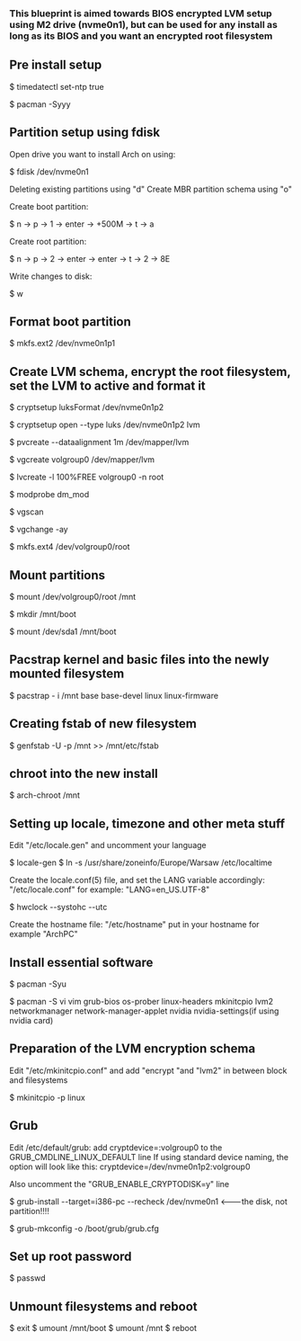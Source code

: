 ### This blueprint is aimed towards BIOS encrypted LVM setup using M2 drive (nvme0n1), but can be used for any install as long as its BIOS and you want an encrypted root filesystem ###


## Pre install setup ##

$ timedatectl set-ntp true

$ pacman -Syyy

## Partition setup using fdisk ##

Open drive you want to install Arch on using:

$ fdisk /dev/nvme0n1

Deleting existing partitions using "d"
Create MBR partition schema using "o"

Create boot partition:

$ n -> p -> 1 -> enter -> +500M -> t -> a

Create root partition:

$ n -> p -> 2 -> enter -> enter -> t -> 2 -> 8E

Write changes to disk:

$ w

## Format boot partition ##
$ mkfs.ext2 /dev/nvme0n1p1

## Create LVM schema, encrypt the root filesystem, set the LVM to active and format it ##

$ cryptsetup luksFormat /dev/nvme0n1p2

$ cryptsetup open --type luks /dev/nvme0n1p2 lvm

$ pvcreate --dataalignment 1m /dev/mapper/lvm

$ vgcreate volgroup0 /dev/mapper/lvm

$ lvcreate -l 100%FREE volgroup0 -n root

$ modprobe dm_mod

$ vgscan

$ vgchange -ay

$ mkfs.ext4 /dev/volgroup0/root


## Mount partitions ##
$ mount /dev/volgroup0/root /mnt

$ mkdir /mnt/boot

$ mount /dev/sda1 /mnt/boot 


## Pacstrap kernel and basic files into the newly mounted filesystem ##

$ pacstrap - i /mnt base base-devel linux linux-firmware


## Creating fstab of new filesystem ##

$ genfstab -U -p /mnt >> /mnt/etc/fstab


## chroot into the new install ##

$ arch-chroot /mnt


## Setting up locale, timezone and other meta stuff ##

Edit "/etc/locale.gen" and uncomment your language

$ locale-gen
$ ln -s /usr/share/zoneinfo/Europe/Warsaw /etc/localtime

Create the locale.conf(5) file, and set the LANG variable accordingly: "/etc/locale.conf" for example: "LANG=en_US.UTF-8"

$ hwclock --systohc --utc

Create the hostname file: "/etc/hostname" put in your hostname for example "ArchPC"


## Install essential software ##

$ pacman -Syu

$ pacman -S vi vim grub-bios os-prober linux-headers mkinitcpio lvm2 networkmanager network-manager-applet nvidia nvidia-settings(if using nvidia card)


## Preparation of the LVM encryption schema ##

Edit "/etc/mkinitcpio.conf" and add "encrypt "and "lvm2" in between block and filesystems

$ mkinitcpio -p linux

## Grub ##

Edit /etc/default/grub: 
add cryptdevice=<PARTUUID>:volgroup0 to the GRUB_CMDLINE_LINUX_DEFAULT line If using standard device naming, the option will look like this: cryptdevice=/dev/nvme0n1p2:volgroup0

Also uncomment the "GRUB_ENABLE_CRYPTODISK=y" line

$ grub-install --target=i386-pc --recheck /dev/nvme0n1 <---the disk, not partition!!!!
                                                               
$ grub-mkconfig -o /boot/grub/grub.cfg

                                                               
## Set up root password ##
                                                               
$ passwd

                                                               
## Unmount filesystems and reboot ##
                                                               
$ exit
$ umount /mnt/boot
$ umount /mnt
$ reboot 
